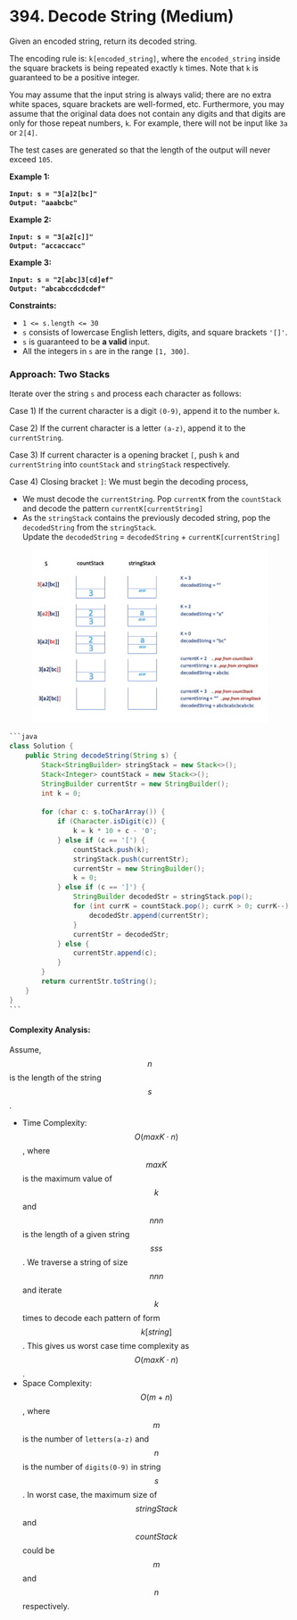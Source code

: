 # 394. Decode String (Medium)

Given an encoded string, return its decoded string.

The encoding rule is: `k[encoded_string]`, where the `encoded_string` inside the square brackets is being repeated exactly `k` times. Note that `k` is guaranteed to be a positive integer.

You may assume that the input string is always valid; there are no extra white spaces, square brackets are well-formed, etc. Furthermore, you may assume that the original data does not contain any digits and that digits are only for those repeat numbers, `k`. For example, there will not be input like `3a` or `2[4]`.

The test cases are generated so that the length of the output will never exceed `105`.

&#x20;

**Example 1:**

<pre><code><strong>Input: s = "3[a]2[bc]"
</strong><strong>Output: "aaabcbc"
</strong></code></pre>

**Example 2:**

<pre><code><strong>Input: s = "3[a2[c]]"
</strong><strong>Output: "accaccacc"
</strong></code></pre>

**Example 3:**

<pre><code><strong>Input: s = "2[abc]3[cd]ef"
</strong><strong>Output: "abcabccdcdcdef"
</strong></code></pre>

&#x20;

**Constraints:**

* `1 <= s.length <= 30`
* `s` consists of lowercase English letters, digits, and square brackets `'[]'`.
* `s` is guaranteed to be **a valid** input.
* All the integers in `s` are in the range `[1, 300]`.

### Approach: Two Stacks

Iterate over the string `s` and process each character as follows:

Case 1) If the current character is a digit `(0-9)`, append it to the number `k`.

Case 2) If the current character is a letter `(a-z)`, append it to the `currentString`.

Case 3) If current character is a opening bracket `[`, push `k` and `currentString` into `countStack` and `stringStack` respectively.

Case 4) Closing bracket `]`: We must begin the decoding process,

* We must decode the `currentString`. Pop `currentK` from the `countStack` and decode the pattern `currentK[currentString]`
* As the `stringStack` contains the previously decoded string, pop the `decodedString` from the `stringStack`.\
  Update the `decodedString` = `decodedString` + `currentK[currentString]`

<figure><img src="../../../.gitbook/assets/image (3) (1) (1) (1) (1).png" alt="" width="563"><figcaption></figcaption></figure>

````java
```java
class Solution {
    public String decodeString(String s) {
        Stack<StringBuilder> stringStack = new Stack<>();
        Stack<Integer> countStack = new Stack<>();
        StringBuilder currentStr = new StringBuilder();
        int k = 0;

        for (char c: s.toCharArray()) {
            if (Character.isDigit(c)) {
                k = k * 10 + c - '0';
            } else if (c == '[') {
                countStack.push(k);
                stringStack.push(currentStr);
                currentStr = new StringBuilder();
                k = 0;
            } else if (c == ']') {
                StringBuilder decodedStr = stringStack.pop();
                for (int currK = countStack.pop(); currK > 0; currK--) {
                    decodedStr.append(currentStr);
                }
                currentStr = decodedStr;
            } else {
                currentStr.append(c);
            }
        }
        return currentStr.toString();
    }
}
```
````

#### Complexity Analysis:

Assume, $$n$$ is the length of the string $$s$$.

* Time Complexity: $$O(maxK⋅n)$$, where $$maxK$$ is the maximum value of $$k$$ and $$nnn$$ is the length of a given string $$sss$$. We traverse a string of size $$nnn$$ and iterate $$k$$ times to decode each pattern of form $$k[string]$$. This gives us worst case time complexity as $$O(maxK⋅n)$$.
* Space Complexity: $$O(m+n)$$, where $$m$$ is the number of `letters(a-z)` and $$n$$ is the number of `digits(0-9)` in string $$s$$. In worst case, the maximum size of $$stringStack$$ and $$countStack$$ could be $$m$$ and $$n$$ respectively.

